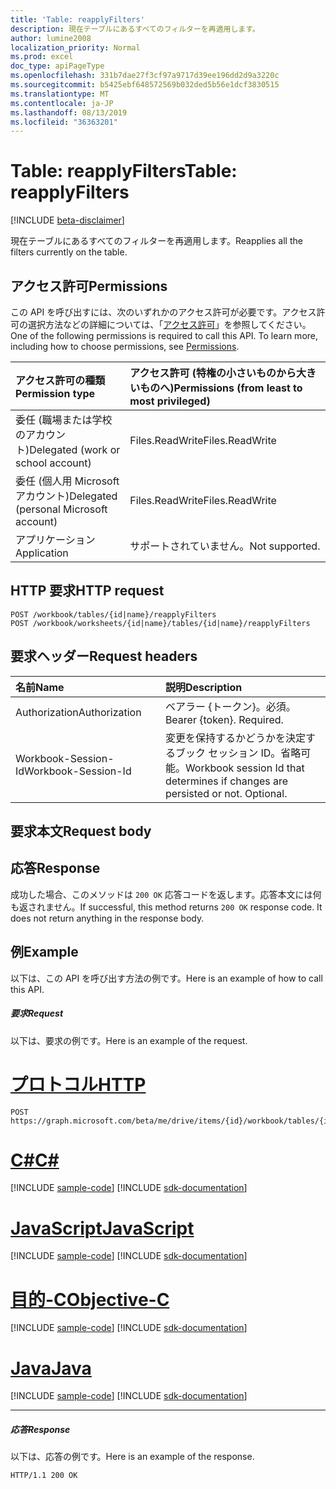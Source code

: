 ```yaml
---
title: 'Table: reapplyFilters'
description: 現在テーブルにあるすべてのフィルターを再適用します。
author: lumine2008
localization_priority: Normal
ms.prod: excel
doc_type: apiPageType
ms.openlocfilehash: 331b7dae27f3cf97a9717d39ee196dd2d9a3220c
ms.sourcegitcommit: b5425ebf648572569b032ded5b56e1dcf3830515
ms.translationtype: MT
ms.contentlocale: ja-JP
ms.lasthandoff: 08/13/2019
ms.locfileid: "36363201"
---
```

# <a name="table-reapplyfilters"></a><span data-ttu-id="b4f19-103">Table: reapplyFilters</span><span class="sxs-lookup"><span data-stu-id="b4f19-103">Table: reapplyFilters</span></span>

[!INCLUDE [beta-disclaimer](../../includes/beta-disclaimer.md)]

<span data-ttu-id="b4f19-104">現在テーブルにあるすべてのフィルターを再適用します。</span><span class="sxs-lookup"><span data-stu-id="b4f19-104">Reapplies all the filters currently on the table.</span></span>
## <a name="permissions"></a><span data-ttu-id="b4f19-105">アクセス許可</span><span class="sxs-lookup"><span data-stu-id="b4f19-105">Permissions</span></span>
<span data-ttu-id="b4f19-p101">この API を呼び出すには、次のいずれかのアクセス許可が必要です。アクセス許可の選択方法などの詳細については、「[アクセス許可](/graph/permissions-reference)」を参照してください。</span><span class="sxs-lookup"><span data-stu-id="b4f19-p101">One of the following permissions is required to call this API. To learn more, including how to choose permissions, see [Permissions](/graph/permissions-reference).</span></span>

|<span data-ttu-id="b4f19-108">アクセス許可の種類</span><span class="sxs-lookup"><span data-stu-id="b4f19-108">Permission type</span></span>      | <span data-ttu-id="b4f19-109">アクセス許可 (特権の小さいものから大きいものへ)</span><span class="sxs-lookup"><span data-stu-id="b4f19-109">Permissions (from least to most privileged)</span></span>              |
|:--------------------|:---------------------------------------------------------|
|<span data-ttu-id="b4f19-110">委任 (職場または学校のアカウント)</span><span class="sxs-lookup"><span data-stu-id="b4f19-110">Delegated (work or school account)</span></span> | <span data-ttu-id="b4f19-111">Files.ReadWrite</span><span class="sxs-lookup"><span data-stu-id="b4f19-111">Files.ReadWrite</span></span>    |
|<span data-ttu-id="b4f19-112">委任 (個人用 Microsoft アカウント)</span><span class="sxs-lookup"><span data-stu-id="b4f19-112">Delegated (personal Microsoft account)</span></span> | <span data-ttu-id="b4f19-113">Files.ReadWrite</span><span class="sxs-lookup"><span data-stu-id="b4f19-113">Files.ReadWrite</span></span>    |
|<span data-ttu-id="b4f19-114">アプリケーション</span><span class="sxs-lookup"><span data-stu-id="b4f19-114">Application</span></span> | <span data-ttu-id="b4f19-115">サポートされていません。</span><span class="sxs-lookup"><span data-stu-id="b4f19-115">Not supported.</span></span> |

## <a name="http-request"></a><span data-ttu-id="b4f19-116">HTTP 要求</span><span class="sxs-lookup"><span data-stu-id="b4f19-116">HTTP request</span></span>
<!-- { "blockType": "ignored" } -->
```http
POST /workbook/tables/{id|name}/reapplyFilters
POST /workbook/worksheets/{id|name}/tables/{id|name}/reapplyFilters

```
## <a name="request-headers"></a><span data-ttu-id="b4f19-117">要求ヘッダー</span><span class="sxs-lookup"><span data-stu-id="b4f19-117">Request headers</span></span>
| <span data-ttu-id="b4f19-118">名前</span><span class="sxs-lookup"><span data-stu-id="b4f19-118">Name</span></span>       | <span data-ttu-id="b4f19-119">説明</span><span class="sxs-lookup"><span data-stu-id="b4f19-119">Description</span></span>|
|:---------------|:----------|
| <span data-ttu-id="b4f19-120">Authorization</span><span class="sxs-lookup"><span data-stu-id="b4f19-120">Authorization</span></span>  | <span data-ttu-id="b4f19-p102">ベアラー {トークン}。必須。</span><span class="sxs-lookup"><span data-stu-id="b4f19-p102">Bearer {token}. Required.</span></span> |
| <span data-ttu-id="b4f19-123">Workbook-Session-Id</span><span class="sxs-lookup"><span data-stu-id="b4f19-123">Workbook-Session-Id</span></span>  | <span data-ttu-id="b4f19-p103">変更を保持するかどうかを決定するブック セッション ID。省略可能。</span><span class="sxs-lookup"><span data-stu-id="b4f19-p103">Workbook session Id that determines if changes are persisted or not. Optional.</span></span>|

## <a name="request-body"></a><span data-ttu-id="b4f19-126">要求本文</span><span class="sxs-lookup"><span data-stu-id="b4f19-126">Request body</span></span>

## <a name="response"></a><span data-ttu-id="b4f19-127">応答</span><span class="sxs-lookup"><span data-stu-id="b4f19-127">Response</span></span>

<span data-ttu-id="b4f19-p104">成功した場合、このメソッドは `200 OK` 応答コードを返します。応答本文には何も返されません。</span><span class="sxs-lookup"><span data-stu-id="b4f19-p104">If successful, this method returns `200 OK` response code. It does not return anything in the response body.</span></span>

## <a name="example"></a><span data-ttu-id="b4f19-130">例</span><span class="sxs-lookup"><span data-stu-id="b4f19-130">Example</span></span>
<span data-ttu-id="b4f19-131">以下は、この API を呼び出す方法の例です。</span><span class="sxs-lookup"><span data-stu-id="b4f19-131">Here is an example of how to call this API.</span></span>
##### <a name="request"></a><span data-ttu-id="b4f19-132">要求</span><span class="sxs-lookup"><span data-stu-id="b4f19-132">Request</span></span>
<span data-ttu-id="b4f19-133">以下は、要求の例です。</span><span class="sxs-lookup"><span data-stu-id="b4f19-133">Here is an example of the request.</span></span>

# <a name="httptabhttp"></a>[<span data-ttu-id="b4f19-134">プロトコル</span><span class="sxs-lookup"><span data-stu-id="b4f19-134">HTTP</span></span>](#tab/http)
<!-- {
  "blockType": "request",
  "name": "table_reapplyfilters"
}-->
```http
POST https://graph.microsoft.com/beta/me/drive/items/{id}/workbook/tables/{id|name}/reapplyFilters
```
# <a name="ctabcsharp"></a>[<span data-ttu-id="b4f19-135">C#</span><span class="sxs-lookup"><span data-stu-id="b4f19-135">C#</span></span>](#tab/csharp)
[!INCLUDE [sample-code](../includes/snippets/csharp/table-reapplyfilters-csharp-snippets.md)]
[!INCLUDE [sdk-documentation](../includes/snippets/snippets-sdk-documentation-link.md)]

# <a name="javascripttabjavascript"></a>[<span data-ttu-id="b4f19-136">JavaScript</span><span class="sxs-lookup"><span data-stu-id="b4f19-136">JavaScript</span></span>](#tab/javascript)
[!INCLUDE [sample-code](../includes/snippets/javascript/table-reapplyfilters-javascript-snippets.md)]
[!INCLUDE [sdk-documentation](../includes/snippets/snippets-sdk-documentation-link.md)]

# <a name="objective-ctabobjc"></a>[<span data-ttu-id="b4f19-137">目的-C</span><span class="sxs-lookup"><span data-stu-id="b4f19-137">Objective-C</span></span>](#tab/objc)
[!INCLUDE [sample-code](../includes/snippets/objc/table-reapplyfilters-objc-snippets.md)]
[!INCLUDE [sdk-documentation](../includes/snippets/snippets-sdk-documentation-link.md)]

# <a name="javatabjava"></a>[<span data-ttu-id="b4f19-138">Java</span><span class="sxs-lookup"><span data-stu-id="b4f19-138">Java</span></span>](#tab/java)
[!INCLUDE [sample-code](../includes/snippets/java/table-reapplyfilters-java-snippets.md)]
[!INCLUDE [sdk-documentation](../includes/snippets/snippets-sdk-documentation-link.md)]

---


##### <a name="response"></a><span data-ttu-id="b4f19-139">応答</span><span class="sxs-lookup"><span data-stu-id="b4f19-139">Response</span></span>
<span data-ttu-id="b4f19-140">以下は、応答の例です。</span><span class="sxs-lookup"><span data-stu-id="b4f19-140">Here is an example of the response.</span></span> 
<!-- {
  "blockType": "response",
  "truncated": true,
  "@odata.type": "microsoft.graph.none"
} -->
```http
HTTP/1.1 200 OK
```

<!-- uuid: 8fcb5dbc-d5aa-4681-8e31-b001d5168d79
2015-10-25 14:57:30 UTC -->
<!--
{
  "type": "#page.annotation",
  "description": "Table: reapplyFilters",
  "keywords": "",
  "section": "documentation",
  "tocPath": "",
  "suppressions": [
  ]
}
-->
